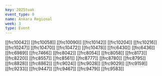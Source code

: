 ```yaml
---
key: 2025tuak
event_type: 0
name: Ankara Regional
week: 3
type: Event
---
```

[[frc10042]]
[[frc10058]]
[[frc10090]]
[[frc10142]]
[[frc10204]]
[[frc10216]]
[[frc10247]]
[[frc10470]]
[[frc10472]]
[[frc10478]]
[[frc6430]]
[[frc6436]]
[[frc6989]]
[[frc7466]]
[[frc8042]]
[[frc8054]]
[[frc8058]]
[[frc8173]]
[[frc8220]]
[[frc8557]]
[[frc8561]]
[[frc8777]]
[[frc8780]]
[[frc8795]]
[[frc8828]]
[[frc8862]]
[[frc9024]]
[[frc9028]]
[[frc9029]]
[[frc9159]]
[[frc9233]]
[[frc9447]]
[[frc9467]]
[[frc9479]]
[[frc9583]]
